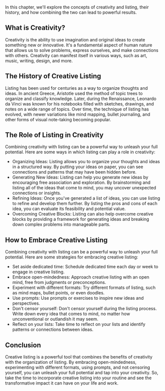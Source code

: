 
In this chapter, we'll explore the concepts of creativity and listing, their history, and how combining the two can lead to powerful results.

What is Creativity?
-------------------

Creativity is the ability to use imagination and original ideas to create something new or innovative. It's a fundamental aspect of human nature that allows us to solve problems, express ourselves, and make connections with others. Creativity can manifest itself in various ways, such as art, music, writing, design, and more.

The History of Creative Listing
-------------------------------

Listing has been used for centuries as a way to organize thoughts and ideas. In ancient Greece, Aristotle used the method of topic trees to organize and classify knowledge. Later, during the Renaissance, Leonardo da Vinci was known for his notebooks filled with sketches, drawings, and notes on a wide range of topics. Over time, the technique of listing has evolved, with newer variations like mind mapping, bullet journaling, and other forms of visual note-taking becoming popular.

The Role of Listing in Creativity
---------------------------------

Combining creativity with listing can be a powerful way to unleash your full potential. Here are some ways in which listing can play a role in creativity:

* Organizing Ideas: Listing allows you to organize your thoughts and ideas in a structured way. By putting your ideas on paper, you can see connections and patterns that may have been hidden before.
* Generating New Ideas: Listing can help you generate new ideas by encouraging free association and exploration. By brainstorming and listing all of the ideas that come to mind, you may uncover unexpected connections or insights.
* Refining Ideas: Once you've generated a list of ideas, you can use listing to refine and develop them further. By listing the pros and cons of each idea, you can evaluate its feasibility and potential value.
* Overcoming Creative Blocks: Listing can also help overcome creative blocks by providing a framework for generating ideas and breaking down complex problems into manageable parts.

How to Embrace Creative Listing
-------------------------------

Combining creativity with listing can be a powerful way to unleash your full potential. Here are some strategies for embracing creative listing:

* Set aside dedicated time: Schedule dedicated time each day or week to engage in creative listing.
* Embrace open-mindedness: Approach creative listing with an open mind, free from judgments or preconceptions.
* Experiment with different formats: Try different formats of listing, such as mind maps, bullet points, or even doodles.
* Use prompts: Use prompts or exercises to inspire new ideas and perspectives.
* Don't censor yourself: Don't censor yourself during the listing process. Write down every idea that comes to mind, no matter how unconventional or outlandish it may seem.
* Reflect on your lists: Take time to reflect on your lists and identify patterns or connections between ideas.

Conclusion
----------

Creative listing is a powerful tool that combines the benefits of creativity with the organization of listing. By embracing open-mindedness, experimenting with different formats, using prompts, and not censoring yourself, you can unleash your full potential and tap into your creativity. So, take the time to incorporate creative listing into your routine and see the transformative impact it can have on your life and work.

